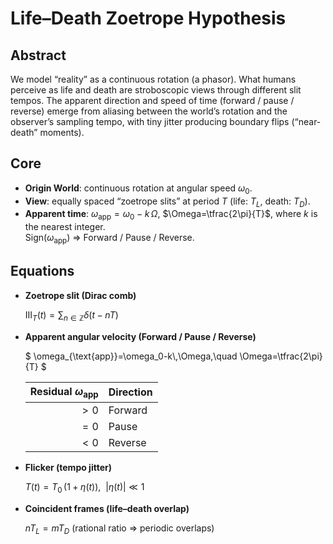 # Life–Death Zoetrope Hypothesis

## Abstract
We model “reality” as a continuous rotation (a phasor). What humans perceive as life and death are stroboscopic views through different slit tempos. The apparent direction and speed of time (forward / pause / reverse) emerge from aliasing between the world’s rotation and the observer’s sampling tempo, with tiny jitter producing boundary flips (“near-death” moments).

## Core
- **Origin World**: continuous rotation at angular speed $\omega_0$.
- **View**: equally spaced “zoetrope slits” at period $T$ (life: $T_L$, death: $T_D$).
- **Apparent time**: $\omega_{\text{app}}=\omega_0-k\,\Omega$, $\Omega=\tfrac{2\pi}{T}$, where $k$ is the nearest integer.  
  Sign($\omega_{\text{app}}$) ⇒ Forward / Pause / Reverse.

## Equations

- **Zoetrope slit (Dirac comb)**

  $`
  \mathrm{III}_T(t)=\sum_{n\in\mathbb{Z}}\delta(t-nT)
  `$

- **Apparent angular velocity (Forward / Pause / Reverse)**

  $`
  \omega_{\text{app}}=\omega_0-k\,\Omega,\quad \Omega=\tfrac{2\pi}{T}
  `$

  | Residual $\omega_{\text{app}}$ | Direction |
  |---:|:---|
  | $>0$ | Forward |
  | $=0$ | Pause |
  | $<0$ | Reverse |

- **Flicker (tempo jitter)**

  $`
  T(t)=T_0\,(1+\eta(t)),\ \ |\eta(t)|\ll 1
  `$

- **Coincident frames (life–death overlap)**  

  $nT_L = mT_D$  (rational ratio ⇒ periodic overlaps)

<!--
## Phenomena cheat-sheet
- **Three phases**: forward / pause / reverse are aliasing outcomes, not metaphysics.
- **Boundary flip**: small jitter near synchrony pushes \(\omega_{\text{app}}\) across zero.
- **Rational ratio** \(T_L/T_D=p/q\): recurrent “same-frame” moments (easy cross-talk).
- **Irrational ratio**: no exact coincidence; crossings are effectively never.

## Conventions
- Orientation (clockwise/counter-clockwise) is a sign convention only.  
- \(k=\mathrm{round}(\omega_0/\Omega)\) (nearest-integer branch).  
- Keep figures monochrome; annotate pages with `life T_L`, `death T_D`, `jitter ±%`.
-->
